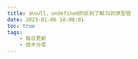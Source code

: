 ```yaml
---
title: 从null、undefined的区别了解JS的原型链
date: 2023-01-06 18:00:01
toc: true
tags:
    - 每日更新
    - 技术分享
---
```


